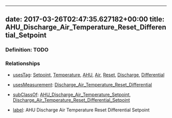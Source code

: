 
---
date: 2017-03-26T02:47:35.627182+00:00
title: AHU_Discharge_Air_Temperature_Reset_Differential_Setpoint
---
### Definition: TODO

### Relationships

* [usesTag](https://brickschema.org/schema/1.0/BrickFrame#usesTag): [Setpoint](https://brickschema.org/schema/1.0/BrickTag#Setpoint), [Temperature](https://brickschema.org/schema/1.0/BrickTag#Temperature), [AHU](https://brickschema.org/schema/1.0/BrickTag#AHU), [Air](https://brickschema.org/schema/1.0/BrickTag#Air), [Reset](https://brickschema.org/schema/1.0/BrickTag#Reset), [Discharge](https://brickschema.org/schema/1.0/BrickTag#Discharge), [Differential](https://brickschema.org/schema/1.0/BrickTag#Differential)

* [usesMeasurement](https://brickschema.org/schema/1.0/BrickFrame#usesMeasurement): [Discharge_Air_Temperature_Reset_Differential](https://brickschema.org/schema/1.0/Brick#Discharge_Air_Temperature_Reset_Differential)

* [subClassOf](http://www.w3.org/2000/01/rdf-schema#subClassOf): [AHU_Discharge_Air_Temperature_Setpoint](https://brickschema.org/schema/1.0/Brick#AHU_Discharge_Air_Temperature_Setpoint), [Discharge_Air_Temperature_Reset_Differential_Setpoint](https://brickschema.org/schema/1.0/Brick#Discharge_Air_Temperature_Reset_Differential_Setpoint)

* [label](http://www.w3.org/2000/01/rdf-schema#label): AHU Discharge Air Temperature Reset Differential Setpoint

